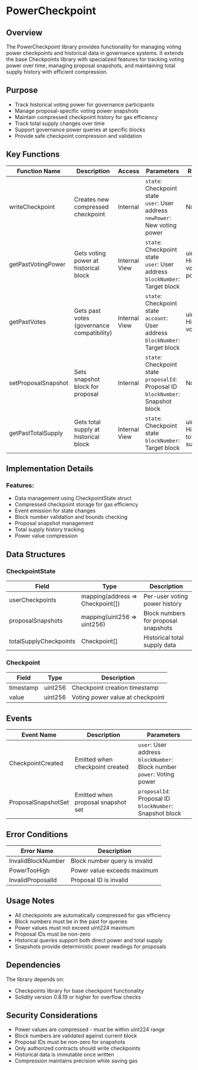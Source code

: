 # PowerCheckpoint

## Overview

The PowerCheckpoint library provides functionality for managing voting power checkpoints and historical data in governance systems. It extends the base Checkpoints library with specialized features for tracking voting power over time, managing proposal snapshots, and maintaining total supply history with efficient compression.

## Purpose

- Track historical voting power for governance participants
- Manage proposal-specific voting power snapshots
- Maintain compressed checkpoint history for gas efficiency
- Track total supply changes over time
- Support governance power queries at specific blocks
- Provide safe checkpoint compression and validation

## Key Functions

| Function Name | Description | Access | Parameters | Returns |
|---------------|-------------|---------|------------|---------|
| writeCheckpoint | Creates new compressed checkpoint | Internal | `state`: Checkpoint state<br>`user`: User address<br>`newPower`: New voting power | None |
| getPastVotingPower | Gets voting power at historical block | Internal View | `state`: Checkpoint state<br>`user`: User address<br>`blockNumber`: Target block | uint256: Historical voting power |
| getPastVotes | Gets past votes (governance compatibility) | Internal View | `state`: Checkpoint state<br>`account`: User address<br>`blockNumber`: Target block | uint256: Historical votes |
| setProposalSnapshot | Sets snapshot block for proposal | Internal | `state`: Checkpoint state<br>`proposalId`: Proposal ID<br>`blockNumber`: Snapshot block | None |
| getPastTotalSupply | Gets total supply at historical block | Internal View | `state`: Checkpoint state<br>`blockNumber`: Target block | uint256: Historical total supply |

## Implementation Details

### Features:

- Data management using CheckpointState struct
- Compressed checkpoint storage for gas efficiency
- Event emission for state changes
- Block number validation and bounds checking
- Proposal snapshot management
- Total supply history tracking
- Power value compression

## Data Structures

### CheckpointState
| Field | Type | Description |
|-------|------|-------------|
| userCheckpoints | mapping(address => Checkpoint[]) | Per-user voting power history |
| proposalSnapshots | mapping(uint256 => uint256) | Block numbers for proposal snapshots |
| totalSupplyCheckpoints | Checkpoint[] | Historical total supply data |

### Checkpoint
| Field | Type | Description |
|-------|------|-------------|
| timestamp | uint256 | Checkpoint creation timestamp |
| value | uint256 | Voting power value at checkpoint |

## Events

| Event Name | Description | Parameters |
|------------|-------------|------------|
| CheckpointCreated | Emitted when checkpoint created | `user`: User address<br>`blockNumber`: Block number<br>`power`: Voting power |
| ProposalSnapshotSet | Emitted when proposal snapshot set | `proposalId`: Proposal ID<br>`blockNumber`: Snapshot block |

## Error Conditions

| Error Name | Description |
|------------|-------------|
| InvalidBlockNumber | Block number query is invalid |
| PowerTooHigh | Power value exceeds maximum |
| InvalidProposalId | Proposal ID is invalid |

## Usage Notes

- All checkpoints are automatically compressed for gas efficiency
- Block numbers must be in the past for queries
- Power values must not exceed uint224 maximum
- Proposal IDs must be non-zero
- Historical queries support both direct power and total supply
- Snapshots provide deterministic power readings for proposals

## Dependencies

The library depends on:

- Checkpoints library for base checkpoint functionality
- Solidity version 0.8.19 or higher for overflow checks

## Security Considerations

- Power values are compressed - must be within uint224 range
- Block numbers are validated against current block
- Proposal IDs must be non-zero for snapshots
- Only authorized contracts should write checkpoints
- Historical data is immutable once written
- Compression maintains precision while saving gas
